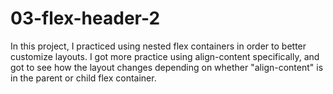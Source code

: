 # 03-flex-header-2
In this project, I practiced using nested flex containers in order to
better customize layouts. I got more practice using align-content
specifically, and got to see how the layout changes depending on
whether "align-content" is in the parent or child flex container.
